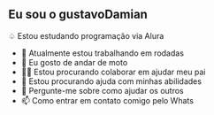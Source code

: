 ## Eu sou o gustavoDamian
♤ Estou estudando programação via Alura
- 🔭 Atualmente estou trabalhando em rodadas 
- 🌱 Eu gosto de andar de moto
- 👯‍♀️ Estou procurando colaborar em ajudar meu pai
- 🤔 Estou procurando ajuda com minhas abilidades 
- 💬 Pergunte-me sobre como ajudar os outros 
- 📫 Como entrar em contato comigo pelo Whats


  
